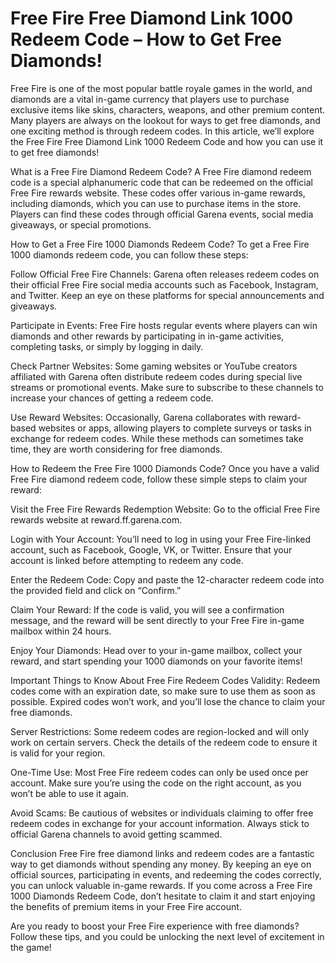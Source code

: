 # Free Fire Free Diamond Link 1000 Redeem Code – How to Get Free Diamonds!
Free Fire is one of the most popular battle royale games in the world, and diamonds are a vital in-game currency that players use to purchase exclusive items like skins, characters, weapons, and other premium content. Many players are always on the lookout for ways to get free diamonds, and one exciting method is through redeem codes. In this article, we’ll explore the Free Fire Free Diamond Link 1000 Redeem Code and how you can use it to get free diamonds!

What is a Free Fire Diamond Redeem Code?
A Free Fire diamond redeem code is a special alphanumeric code that can be redeemed on the official Free Fire rewards website. These codes offer various in-game rewards, including diamonds, which you can use to purchase items in the store. Players can find these codes through official Garena events, social media giveaways, or special promotions.

How to Get a Free Fire 1000 Diamonds Redeem Code?
To get a Free Fire 1000 diamonds redeem code, you can follow these steps:

Follow Official Free Fire Channels: Garena often releases redeem codes on their official Free Fire social media accounts such as Facebook, Instagram, and Twitter. Keep an eye on these platforms for special announcements and giveaways.

Participate in Events: Free Fire hosts regular events where players can win diamonds and other rewards by participating in in-game activities, completing tasks, or simply by logging in daily.

Check Partner Websites: Some gaming websites or YouTube creators affiliated with Garena often distribute redeem codes during special live streams or promotional events. Make sure to subscribe to these channels to increase your chances of getting a redeem code.

Use Reward Websites: Occasionally, Garena collaborates with reward-based websites or apps, allowing players to complete surveys or tasks in exchange for redeem codes. While these methods can sometimes take time, they are worth considering for free diamonds.

How to Redeem the Free Fire 1000 Diamonds Code?
Once you have a valid Free Fire diamond redeem code, follow these simple steps to claim your reward:

Visit the Free Fire Rewards Redemption Website: Go to the official Free Fire rewards website at reward.ff.garena.com.

Login with Your Account: You’ll need to log in using your Free Fire-linked account, such as Facebook, Google, VK, or Twitter. Ensure that your account is linked before attempting to redeem any code.

Enter the Redeem Code: Copy and paste the 12-character redeem code into the provided field and click on “Confirm.”

Claim Your Reward: If the code is valid, you will see a confirmation message, and the reward will be sent directly to your Free Fire in-game mailbox within 24 hours.

Enjoy Your Diamonds: Head over to your in-game mailbox, collect your reward, and start spending your 1000 diamonds on your favorite items!

Important Things to Know About Free Fire Redeem Codes
Validity: Redeem codes come with an expiration date, so make sure to use them as soon as possible. Expired codes won’t work, and you’ll lose the chance to claim your free diamonds.

Server Restrictions: Some redeem codes are region-locked and will only work on certain servers. Check the details of the redeem code to ensure it is valid for your region.

One-Time Use: Most Free Fire redeem codes can only be used once per account. Make sure you’re using the code on the right account, as you won’t be able to use it again.

Avoid Scams: Be cautious of websites or individuals claiming to offer free redeem codes in exchange for your account information. Always stick to official Garena channels to avoid getting scammed.

Conclusion
Free Fire free diamond links and redeem codes are a fantastic way to get diamonds without spending any money. By keeping an eye on official sources, participating in events, and redeeming the codes correctly, you can unlock valuable in-game rewards. If you come across a Free Fire 1000 Diamonds Redeem Code, don’t hesitate to claim it and start enjoying the benefits of premium items in your Free Fire account.

Are you ready to boost your Free Fire experience with free diamonds? Follow these tips, and you could be unlocking the next level of excitement in the game!

